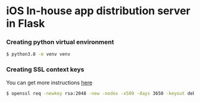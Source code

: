 # iOS In-house app distribution server in Flask


### Creating python virtual environment

```bash
$ python3.8 -m venv venv
```

### Creating SSL context keys
You can get more instructions [here](https://www.suse.com/support/kb/doc/?id=000018152)

```bash
$ openssl req -newkey rsa:2048 -new -nodes -x509 -days 3650 -keyout debug_key.pem -out debug_cert.pem
```